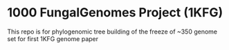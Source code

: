 1000 FungalGenomes Project (1KFG) 
===
This repo is for phylogenomic tree building of the freeze of ~350 genome set for first 1KFG genome paper
